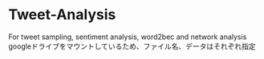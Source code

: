 # Tweet-Analysis
For tweet sampling, sentiment analysis, word2bec and network analysis
googleドライブをマウントしているため、ファイル名、データはそれぞれ指定
